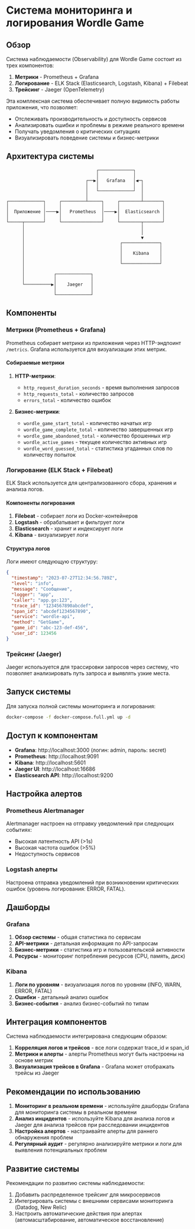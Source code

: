 # Система мониторинга и логирования Wordle Game

## Обзор

Система наблюдаемости (Observability) для Wordle Game состоит из трех компонентов:

1. **Метрики** - Prometheus + Grafana
2. **Логирование** - ELK Stack (Elasticsearch, Logstash, Kibana) + Filebeat
3. **Трейсинг** - Jaeger (OpenTelemetry)

Эта комплексная система обеспечивает полную видимость работы приложения, что позволяет:
- Отслеживать производительность и доступность сервисов
- Анализировать ошибки и проблемы в режиме реального времени
- Получать уведомления о критических ситуациях
- Визуализировать поведение системы и бизнес-метрики

## Архитектура системы

```
                                  ┌─────────────┐
                                  │             │
                              ┌──▶│   Grafana   │◀─┐
                              │   │             │  │
                              │   └─────────────┘  │
                              │                    │
┌─────────────┐     ┌─────────┴─────┐     ┌────────┴───────┐
│             │     │               │     │                │
│  Приложение │────▶│   Prometheus  │────▶│  Elasticsearch │
│             │     │               │     │                │
└─────┬───────┘     └───────────────┘     └────────┬───────┘
      │                                            │
      │                                            │
      │                                            ▼
      │                                    ┌──────────────┐
      │                                    │              │
      │                                    │    Kibana    │
      │                                    │              │
      │                                    └──────────────┘
      │
      │           ┌─────────────┐
      │           │             │
      └──────────▶│    Jaeger   │
                  │             │
                  └─────────────┘
```

## Компоненты

### Метрики (Prometheus + Grafana)

Prometheus собирает метрики из приложения через HTTP-эндпоинт `/metrics`. Grafana используется для визуализации этих метрик.

#### Собираемые метрики

1. **HTTP-метрики**:
   - `http_request_duration_seconds` - время выполнения запросов
   - `http_requests_total` - количество запросов
   - `errors_total` - количество ошибок

2. **Бизнес-метрики**:
   - `wordle_game_start_total` - количество начатых игр
   - `wordle_game_complete_total` - количество завершенных игр
   - `wordle_game_abandoned_total` - количество брошенных игр
   - `wordle_active_games` - текущее количество активных игр
   - `wordle_word_guessed_total` - статистика угаданных слов по количеству попыток

### Логирование (ELK Stack + Filebeat)

ELK Stack используется для централизованного сбора, хранения и анализа логов.

#### Компоненты логирования

1. **Filebeat** - собирает логи из Docker-контейнеров
2. **Logstash** - обрабатывает и фильтрует логи
3. **Elasticsearch** - хранит и индексирует логи
4. **Kibana** - визуализирует логи

#### Структура логов

Логи имеют следующую структуру:

```json
{
  "timestamp": "2023-07-27T12:34:56.789Z",
  "level": "info",
  "message": "Сообщение",
  "logger": "app",
  "caller": "app.go:123",
  "trace_id": "1234567890abcdef",
  "span_id": "abcdef1234567890",
  "service": "wordle-api",
  "method": "GetGame",
  "game_id": "abc-123-def-456",
  "user_id": 123456
}
```

### Трейсинг (Jaeger)

Jaeger используется для трассировки запросов через систему, что позволяет анализировать путь запроса и выявлять узкие места.

## Запуск системы

Для запуска полной системы мониторинга и логирования:

```bash
docker-compose -f docker-compose.full.yml up -d
```

## Доступ к компонентам

- **Grafana**: http://localhost:3000 (логин: admin, пароль: secret)
- **Prometheus**: http://localhost:9091
- **Kibana**: http://localhost:5601
- **Jaeger UI**: http://localhost:16686
- **Elasticsearch API**: http://localhost:9200

## Настройка алертов

### Prometheus Alertmanager

Alertmanager настроен на отправку уведомлений при следующих событиях:
- Высокая латентность API (>1s)
- Высокая частота ошибок (>5%)
- Недоступность сервисов

### Logstash алерты

Настроена отправка уведомлений при возникновении критических ошибок (уровень логирования: ERROR, FATAL).

## Дашборды

### Grafana

1. **Обзор системы** - общая статистика по сервисам
2. **API-метрики** - детальная информация по API-запросам
3. **Бизнес-метрики** - статистика игр и пользовательской активности
4. **Ресурсы** - мониторинг потребления ресурсов (CPU, память, диск)

### Kibana

1. **Логи по уровням** - визуализация логов по уровням (INFO, WARN, ERROR, FATAL)
2. **Ошибки** - детальный анализ ошибок
3. **Бизнес-события** - анализ бизнес-событий по типам

## Интеграция компонентов

Система наблюдаемости интегрирована следующим образом:
1. **Корреляция логов и трейсов** - все логи содержат trace_id и span_id
2. **Метрики и алерты** - алерты Prometheus могут быть настроены на основе метрик
3. **Визуализация трейсов в Grafana** - Grafana может отображать трейсы из Jaeger

## Рекомендации по использованию

1. **Мониторинг в реальном времени** - используйте дашборды Grafana для мониторинга системы в реальном времени
2. **Анализ инцидентов** - используйте Kibana для анализа логов и Jaeger для анализа трейсов при расследовании инцидентов
3. **Настройка алертов** - настраивайте алерты для раннего обнаружения проблем
4. **Регулярный аудит** - регулярно анализируйте метрики и логи для выявления потенциальных проблем

## Развитие системы

Рекомендации по развитию системы наблюдаемости:
1. Добавить распределенное трейсинг для микросервисов
2. Интегрировать системы с внешними сервисами мониторинга (Datadog, New Relic)
3. Настроить автоматические действия при алертах (автомасштабирование, автоматическое восстановление) 